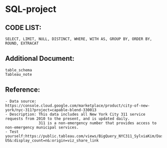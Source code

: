 # SQL-project
## CODE LIST:
    SELECT, LIMIT, NULL, DISTINCT, WHERE, WITH AS, GROUP BY, ORDER BY, ROUND, EXTRACAT 
## Additional Document:
    table_schema
    Tableau_note
    
## Reference:
    - Data source: https://console.cloud.google.com/marketplace/product/city-of-new-york/nyc-311?project=capable-blend-330013
    - Description: This data includes all New York City 311 service requests from 2010 to the present, and is updated daily. 
                   311 is a non-emergency number that provides access to non-emergency municipal services.
    - Test yourself:https://public.tableau.com/views/BigQuery_NYC311_SylviaKim/Dashboard?:language=en-US&:display_count=n&:origin=viz_share_link
